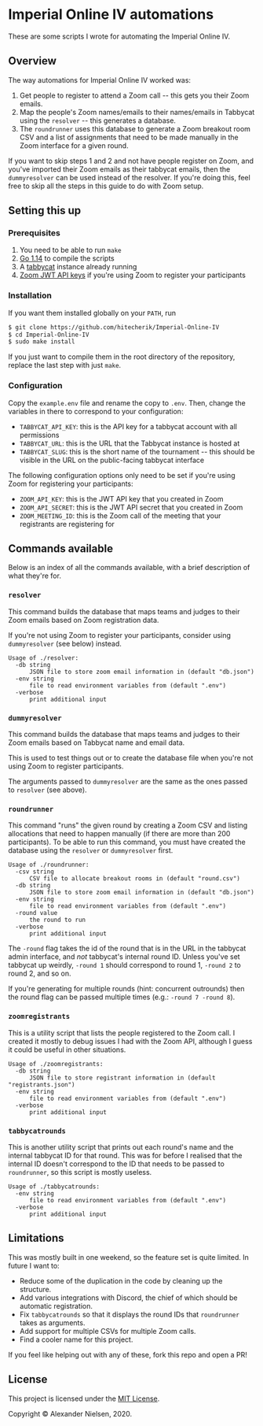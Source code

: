 # Imperial Online IV automations

These are some scripts I wrote for automating the Imperial Online IV.

## Overview

The way automations for Imperial Online IV worked was:

1. Get people to register to attend a Zoom call -- this gets you their Zoom emails.
2. Map the people's Zoom names/emails to their names/emails in Tabbycat using the `resolver` -- this generates a database.
3. The `roundrunner` uses this database to generate a Zoom breakout room CSV and a list of assignments that need to be made manually in the Zoom interface for a given round.

If you want to skip steps 1 and 2 and not have people register on Zoom, and you've imported their Zoom emails as their tabbycat emails, then the `dummyresolver` can be used instead of the resolver. If you're doing this, feel free to skip all the steps in this guide to do with Zoom setup.

## Setting this up

### Prerequisites

1. You need to be able to run `make`
2. [Go 1.14](https://golang.org/dl/) to compile the scripts
3. A [tabbycat](https://github.com/TabbycatDebate/tabbycat) instance already running
4. [Zoom JWT API keys](https://marketplace.zoom.us/docs/guides/build/jwt-app) if you're using Zoom to register your participants

### Installation

If you want them installed globally on your `PATH`, run

```bash
$ git clone https://github.com/hitecherik/Imperial-Online-IV
$ cd Imperial-Online-IV
$ sudo make install
```

If you just want to compile them in the root directory of the repository, replace the last step with just `make`.

### Configuration

Copy the `example.env` file and rename the copy to `.env`. Then, change the variables in there to correspond to your configuration:

- `TABBYCAT_API_KEY`: this is the API key for a tabbycat account with all permissions
- `TABBYCAT_URL`: this is the URL that the Tabbycat instance is hosted at
- `TABBYCAT_SLUG`: this is the short name of the tournament -- this should be visible in the URL on the public-facing tabbycat interface

The following configuration options only need to be set if you're using Zoom for registering your participants:

- `ZOOM_API_KEY`: this is the JWT API key that you created in Zoom
- `ZOOM_API_SECRET`: this is the JWT API secret that you created in Zoom
- `ZOOM_MEETING_ID`: this is the Zoom call of the meeting that your registrants are registering for

## Commands available

Below is an index of all the commands available, with a brief description of what they're for.

### `resolver`

This command builds the database that maps teams and judges to their Zoom emails based on Zoom registration data.

If you're not using Zoom to register your participants, consider using `dummyresolver` (see below) instead.

```
Usage of ./resolver:
  -db string
      JSON file to store zoom email information in (default "db.json")
  -env string
      file to read environment variables from (default ".env")
  -verbose
      print additional input
```

### `dummyresolver`

This command builds the database that maps teams and judges to their Zoom emails based on Tabbycat name and email data.

This is used to test things out or to create the database file when you're not using Zoom to register participants.

The arguments passed to `dummyresolver` are the same as the ones passed to `resolver` (see above).

### `roundrunner`

This command "runs" the given round by creating a Zoom CSV and listing allocations that need to happen manually (if there are more than 200 participants). To be able to run this command, you must have created the database using the `resolver` or `dummyresolver` first.

```
Usage of ./roundrunner:
  -csv string
      CSV file to allocate breakout rooms in (default "round.csv")
  -db string
      JSON file to store zoom email information in (default "db.json")
  -env string
      file to read environment variables from (default ".env")
  -round value
      the round to run
  -verbose
      print additional input
```

The `-round` flag takes the id of the round that is in the URL in the tabbycat admin interface, and _not_ tabbycat's internal round ID. Unless you've set tabbycat up weirdly, `-round 1` should correspond to round 1, `-round 2` to round 2, and so on.

If you're generating for multiple rounds (hint: concurrent outrounds) then the round flag can be passed multiple times (e.g.: `-round 7 -round 8`).

### `zoomregistrants`

This is a utility script that lists the people registered to the Zoom call. I created it mostly to debug issues I had with the Zoom API, although I guess it could be useful in other situations.

```
Usage of ./zoomregistrants:
  -db string
      JSON file to store registrant information in (default "registrants.json")
  -env string
      file to read environment variables from (default ".env")
  -verbose
      print additional input
```

### `tabbycatrounds`

This is another utility script that prints out each round's name and the internal tabbycat ID for that round. This was for before I realised that the internal ID doesn't correspond to the ID that needs to be passed to `roundrunner`, so this script is mostly useless.

```
Usage of ./tabbycatrounds:
  -env string
      file to read environment variables from (default ".env")
  -verbose
      print additional input
```

## Limitations

This was mostly built in one weekend, so the feature set is quite limited. In future I want to:

- Reduce some of the duplication in the code by cleaning up the structure.
- Add various integrations with Discord, the chief of which should be automatic registration.
- Fix `tabbycatrounds` so that it displays the round IDs that `roundrunner` takes as arguments.
- Add support for multiple CSVs for multiple Zoom calls.
- Find a cooler name for this project.

If you feel like helping out with any of these, fork this repo and open a PR!

## License

This project is licensed under the [MIT License](LICENSE.txt).

Copyright &copy; Alexander Nielsen, 2020.
